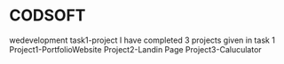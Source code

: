 # CODSOFT
wedevelopment task1-project
I have completed 3 projects given in task 1
Project1-PortfolioWebsite
Project2-Landin Page
Project3-Caluculator

